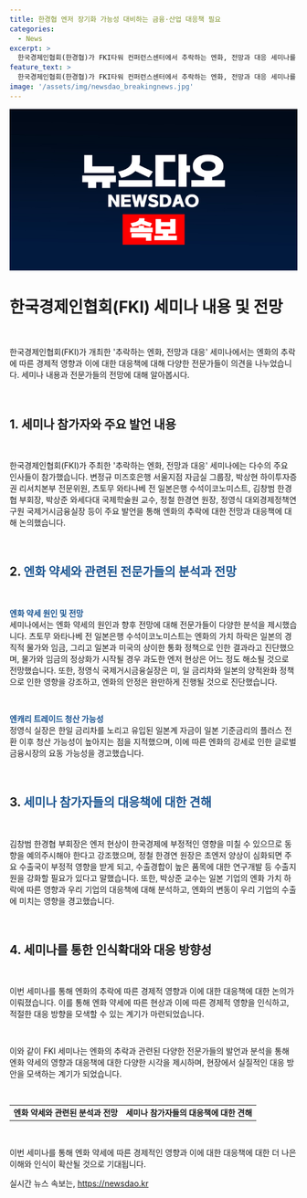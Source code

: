 ```yaml
---
title: 한경협 엔저 장기화 가능성 대비하는 금융·산업 대응책 필요
categories:
  - News
excerpt: >
  한국경제인협회(한경협)가 FKI타워 컨퍼런스센터에서 추락하는 엔화, 전망과 대응 세미나를 개최했다. 김창범 한경협 부회장은 엔저 현상이 경제에 부정적인 영향을 미칠 수 있으며, 동향을 주시해야 한다고 강조했다. 전 일본은행 수석이코노미스트 출신인 츠토무 와타나베는 엔화 가치 하락의 원인과 전망을 분석하고, 대외경제정책연구원의 정영식 실장은 엔저현상의 원인과 대응책을 논의했다. 한일 수출경합에 대한 연구개발 및 수출지원 강화가 요구되고 있다.
feature_text: >
  한국경제인협회(한경협)가 FKI타워 컨퍼런스센터에서 추락하는 엔화, 전망과 대응 세미나를 개최했다. 김창범 한경협 부회장은 엔저 현상이 경제에 부정적인 영향을 미칠 수 있으며, 동향을 주시해야 한다고 강조했다. 전 일본은행 수석이코노미스트 출신인 츠토무 와타나베는 엔화 가치 하락의 원인과 전망을 분석하고, 대외경제정책연구원의 정영식 실장은 엔저현상의 원인과 대응책을 논의했다. 한일 수출경합에 대한 연구개발 및 수출지원 강화가 요구되고 있다.
image: '/assets/img/newsdao_breakingnews.jpg'
---
```


<p><img src="/assets/img/newsdao_breakingnews.jpg" alt="koreaapp 속보" /></p>

<h1>한국경제인협회(FKI) 세미나 내용 및 전망</h1>

<p data-ke-size="size16">&nbsp;</p>

<p>한국경제인협회(FKI)가 개최한 '추락하는 엔화, 전망과 대응' 세미나에서는 엔화의 추락에 따른 경제적 영향과 이에 대한 대응책에 대해 다양한 전문가들이 의견을 나누었습니다. 세미나 내용과 전문가들의 전망에 대해 알아봅시다.</p>

<p data-ke-size="size16">&nbsp;</p>

<h2 data-ke-size="size26">1. 세미나 참가자와 주요 발언 내용</h2>

<p data-ke-size="size16">&nbsp;</p>

<p>한국경제인협회(FKI)가 주최한 '추락하는 엔화, 전망과 대응' 세미나에는 다수의 주요 인사들이 참가했습니다. 변정규 미즈호은행 서울지점 자금실 그룹장, 박상현 하이투자증권 리서치본부 전문위원, 츠토무 와타나베 전 일본은행 수석이코노미스트, 김창범 한경협 부회장, 박상준 와세다대 국제학술원 교수, 정철 한경연 원장, 정영식 대외경제정책연구원 국제거시금융실장 등이 주요 발언을 통해 엔화의 추락에 대한 전망과 대응책에 대해 논의했습니다.</p>

<p data-ke-size="size16">&nbsp;</p>

<h2 data-ke-size="size26">2. <span style="color: #1a5490;">엔화 약세와 관련된 전문가들의 분석과 전망</span></h2>

<p data-ke-size="size16">&nbsp;</p>

<p><b><span style="color: #1a5490;">엔화 약세 원인 및 전망</span></b><br>
세미나에서는 엔화 약세의 원인과 향후 전망에 대해 전문가들이 다양한 분석을 제시했습니다. 츠토무 와타나베 전 일본은행 수석이코노미스트는 엔화의 가치 하락은 일본의 경직적 물가와 임금, 그리고 일본과 미국의 상이한 통화 정책으로 인한 결과라고 진단했으며, 물가와 임금의 정상화가 시작될 경우 과도한 엔저 현상은 어느 정도 해소될 것으로 전망했습니다. 또한, 정영식 국제거시금융실장은 미, 일 금리차와 일본의 양적완화 정책으로 인한 영향을 강조하고, 엔화의 안정은 완만하게 진행될 것으로 진단했습니다.</p>

<p data-ke-size="size16">&nbsp;</p>

<p><b><span style="color: #1a5490;">엔캐리 트레이드 청산 가능성</span></b><br>
정영식 실장은 한일 금리차를 노리고 유입된 일본계 자금이 일본 기준금리의 플러스 전환 이후 청산 가능성이 높아지는 점을 지적했으며, 이에 따른 엔화의 강세로 인한 글로벌 금융시장의 요동 가능성을 경고했습니다.</p>

<p data-ke-size="size16">&nbsp;</p>

<h2 data-ke-size="size26">3. <span style="color: #1a5490;">세미나 참가자들의 대응책에 대한 견해</span></h2>

<p data-ke-size="size16">&nbsp;</p>

<p>김창범 한경협 부회장은 엔저 현상이 한국경제에 부정적인 영향을 미칠 수 있으므로 동향을 예의주시해야 한다고 강조했으며, 정철 한경연 원장은 초엔저 양상이 심화되면 주요 수출국이 부정적 영향을 받게 되고, 수출경합이 높은 품목에 대한 연구개발 등 수출지원을 강화할 필요가 있다고 말했습니다. 또한, 박상준 교수는 일본 기업의 엔화 가치 하락에 따른 영향과 우리 기업의 대응책에 대해 분석하고, 엔화의 변동이 우리 기업의 수출에 미치는 영향을 경고했습니다.</p>

<p data-ke-size="size16">&nbsp;</p>

<h2 data-ke-size="size26">4. 세미나를 통한 인식확대와 대응 방향성</h2>

<p data-ke-size="size16">&nbsp;</p>

<p>이번 세미나를 통해 엔화의 추락에 따른 경제적 영향과 이에 대한 대응책에 대한 논의가 이뤄졌습니다. 이를 통해 엔화 약세에 따른 현상과 이에 따른 경제적 영향을 인식하고, 적절한 대응 방향을 모색할 수 있는 계기가 마련되었습니다.</p>

<p data-ke-size="size16">&nbsp;</p>

<p>이와 같이 FKI 세미나는 엔화의 추락과 관련된 다양한 전문가들의 발언과 분석을 통해 엔화 약세의 영향과 대응책에 대한 다양한 시각을 제시하며, 현장에서 실질적인 대응 방안을 모색하는 계기가 되었습니다.</p>

<p data-ke-size="size16">&nbsp;</p>

<table>
<tbody>
<tr>
<td style="text-align: center; height: 17px;"><b>엔화 약세와 관련된 분석과 전망</b></td>
<td style="text-align: center; height: 17px;"><b>세미나 참가자들의 대응책에 대한 견해</b></td>
</tr>
</tbody>
</table>

<p data-ke-size="size16">&nbsp;</p>

<p>이번 세미나를 통해 엔화 약세에 따른 경제적인 영향과 이에 대한 대응책에 대한 더 나은 이해와 인식이 확산될 것으로 기대됩니다.</p>
실시간 뉴스 속보는, <a href="https://newsdao.kr" rel="dofollow">https://newsdao.kr</a>


